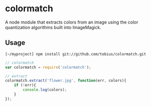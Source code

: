 
# colormatch

A node module that extracts colors from an image using the color quantization algorithms built into ImageMagick.

## Usage

````
[~/myproject] npm install git://github.com/tobius/colormatch.git
````

````javascript
// colormatch
var colormatch = require('colormatch');

// extract
colormatch.extract('flower.jpg', function(err, colors){
    if (!err){
        console.log(colors);
    }
});
````

